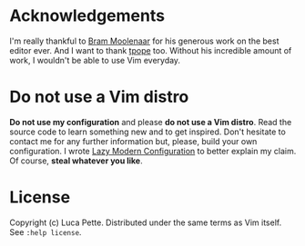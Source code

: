 # Acknowledgements

I'm really thankful to [Bram Moolenaar](http://www.moolenaar.net/) for his
generous work on the best editor ever. And I want to thank
[tpope](http://tpo.pe/) too. Without his incredible amount of work, I wouldn't
be able to use Vim everyday.

# Do not use a Vim distro

**Do not use my configuration** and please **do not use a Vim distro**. Read
the source code to learn something new and to get inspired. Don't hesitate to
contact me for any further information but, please, build your own
configuration. I wrote [Lazy Modern
Configuration](http://lucapette.me/vim-for-rails-developers-lazy-modern-configuration/)
to better explain my claim. Of course, **steal whatever you like**.

# License

Copyright (c) Luca Pette. Distributed under the same terms as Vim itself. See
`:help license`.
